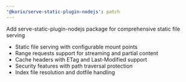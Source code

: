 ```yaml
---
'@korix/serve-static-plugin-nodejs': patch
---
```


Add serve-static-plugin-nodejs package for comprehensive static file serving

- Static file serving with configurable mount points
- Range requests support for streaming and partial content
- Cache headers with ETag and Last-Modified support
- Security features with path traversal protection
- Index file resolution and dotfile handling
